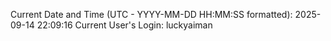 Current Date and Time (UTC - YYYY-MM-DD HH:MM:SS formatted): 2025-09-14 22:09:16
Current User's Login: luckyaiman
